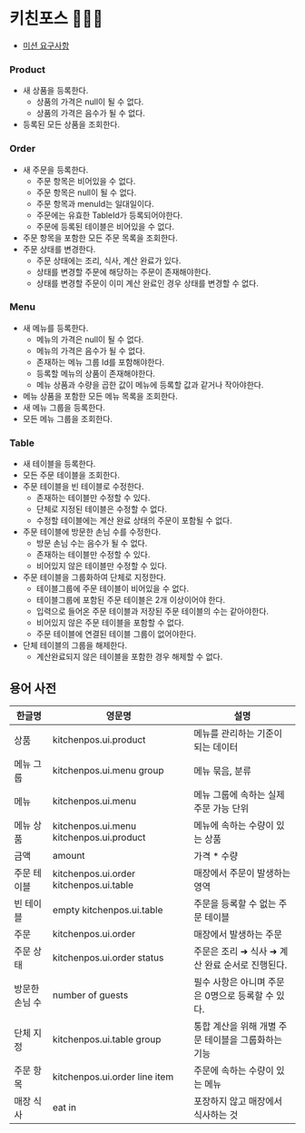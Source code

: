# 키친포스 👩🏻‍🍳
- [미션 요구사항](./docs)

### Product
- 새 상품을 등록한다.  
  - 상품의 가격은 null이 될 수 없다.
  - 상품의 가격은 음수가 될 수 없다.  
- 등록된 모든 상품을 조회한다.  

### Order
- 새 주문을 등록한다.  
  - 주문 항목은 비어있을 수 없다.  
  - 주문 항목은 null이 될 수 없다.  
  - 주문 항목과 menuId는 일대일이다.  
  - 주문에는 유효한 TableId가 등록되어야한다.  
  - 주문에 등록된 테이블은 비어있을 수 없다.  
- 주문 항목을 포함한 모든 주문 목록을 조회한다.  
- 주문 상태를 변경한다.  
  - 주문 상태에는 조리, 식사, 계산 완료가 있다.  
  - 상태를 변경할 주문에 해당하는 주문이 존재해야한다.  
  - 상태를 변경할 주문이 이미 계산 완료인 경우 상태를 변경할 수 없다.  

### Menu
- 새 메뉴를 등록한다.  
  - 메뉴의 가격은 null이 될 수 없다.  
  - 메뉴의 가격은 음수가 될 수 없다.  
  - 존재하는 메뉴 그룹 Id를 포함해야한다.  
  - 등록할 메뉴의 상품이 존재해야한다.  
  - 메뉴 상품과 수량을 곱한 값이 메뉴에 등록할 값과 같거나 작아야한다.  
- 메뉴 상품을 포함한 모든 메뉴 목록을 조회한다.  
- 새 메뉴 그룹을 등록한다.  
- 모든 메뉴 그룹을 조회한다.  

### Table
- 새 테이블을 등록한다.
- 모든 주문 테이블을 조회한다.  
- 주문 테이블을 빈 테이블로 수정한다.  
  - 존재하는 테이블만 수정할 수 있다.  
  - 단체로 지정된 테이블은 수정할 수 없다.  
  - 수정할 테이블에는 계산 완료 상태의 주문이 포함될 수 없다.
- 주문 테이블에 방문한 손님 수를 수정한다.  
  - 방문 손님 수는 음수가 될 수 없다.  
  - 존재하는 테이블만 수정할 수 있다.  
  - 비어있지 않은 테이블만 수정할 수 있다.  
- 주문 테이블을 그룹화하여 단체로 지정한다.
  - 테이블그룹에 주문 테이블이 비어있을 수 없다.
  - 테이블그룹에 포함된 주문 테이블은 2개 이상이어야 한다.
  - 입력으로 들어온 주문 테이블과 저장된 주문 테이블의 수는 같아야한다.
  - 비어있지 않은 주문 테이블을 포함할 수 없다.  
  - 주문 테이블에 연결된 테이블 그룹이 없어야한다.  
- 단체 테이블의 그룹을 해제한다.   
  - 계산완료되지 않은 테이블을 포함한 경우 해제할 수 없다.  

## 용어 사전

| 한글명 | 영문명 | 설명 |
| --- | --- | --- |
| 상품 | kitchenpos.ui.product | 메뉴를 관리하는 기준이 되는 데이터 |
| 메뉴 그룹 | kitchenpos.ui.menu group | 메뉴 묶음, 분류 |
| 메뉴 | kitchenpos.ui.menu | 메뉴 그룹에 속하는 실제 주문 가능 단위 |
| 메뉴 상품 | kitchenpos.ui.menu kitchenpos.ui.product | 메뉴에 속하는 수량이 있는 상품 |
| 금액 | amount | 가격 * 수량 |
| 주문 테이블 | kitchenpos.ui.order kitchenpos.ui.table | 매장에서 주문이 발생하는 영역 |
| 빈 테이블 | empty kitchenpos.ui.table | 주문을 등록할 수 없는 주문 테이블 |
| 주문 | kitchenpos.ui.order | 매장에서 발생하는 주문 |
| 주문 상태 | kitchenpos.ui.order status | 주문은 조리 ➜ 식사 ➜ 계산 완료 순서로 진행된다. |
| 방문한 손님 수 | number of guests | 필수 사항은 아니며 주문은 0명으로 등록할 수 있다. |
| 단체 지정 | kitchenpos.ui.table group | 통합 계산을 위해 개별 주문 테이블을 그룹화하는 기능 |
| 주문 항목 | kitchenpos.ui.order line item | 주문에 속하는 수량이 있는 메뉴 |
| 매장 식사 | eat in | 포장하지 않고 매장에서 식사하는 것 |
